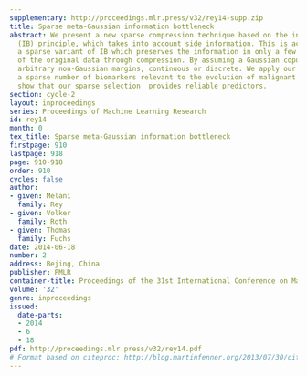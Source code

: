 ```yaml
---
supplementary: http://proceedings.mlr.press/v32/rey14-supp.zip
title: Sparse meta-Gaussian information bottleneck
abstract: We present a new sparse compression technique based on the information  bottleneck
  (IB) principle, which takes into account side information. This is achieved by introducing
  a sparse variant of IB which preserves the information in only a few selected dimensions
  of the original data through compression. By assuming a Gaussian copula we can capture
  arbitrary non-Gaussian margins, continuous or discrete. We apply our model to select
  a sparse number of biomarkers relevant to the evolution of malignant melanoma and
  show that our sparse selection  provides reliable predictors.
section: cycle-2
layout: inproceedings
series: Proceedings of Machine Learning Research
id: rey14
month: 0
tex_title: Sparse meta-Gaussian information bottleneck
firstpage: 910
lastpage: 918
page: 910-918
order: 910
cycles: false
author:
- given: Melani
  family: Rey
- given: Volker
  family: Roth
- given: Thomas
  family: Fuchs
date: 2014-06-18
number: 2
address: Bejing, China
publisher: PMLR
container-title: Proceedings of the 31st International Conference on Machine Learning
volume: '32'
genre: inproceedings
issued:
  date-parts:
  - 2014
  - 6
  - 18
pdf: http://proceedings.mlr.press/v32/rey14.pdf
# Format based on citeproc: http://blog.martinfenner.org/2013/07/30/citeproc-yaml-for-bibliographies/
---
```

